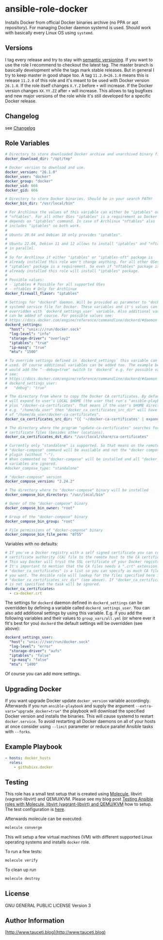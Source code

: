 # ansible-role-docker

Installs Docker from official Docker binaries archive (no PPA or apt repository). For managing Docker daemon systemd is used. Should work with basically every Linux OS using `systemd`.

## Versions

I tag every release and try to stay with [semantic versioning](http://semver.org). If you want to use the role I recommend to checkout the latest tag. The master branch is basically development while the tags mark stable releases. But in general I try to keep master in good shape too. A tag `11.2.0+26.1.0` means this is release `11.2.0` of this role and it's meant to be used with Docker version `26.1.0`. If the role itself changes `X.Y.Z` before `+` will increase. If the Docker version changes `XX.YY.ZZ` after `+` will increase. This allows to tag bugfixes and new major versions of the role while it's still developed for a specific Docker release.

## Changelog

see [Changelog](https://github.com/githubixx/ansible-role-docker/blob/master/CHANGELOG.md)

## Role Variables

```yaml
# Directory to store downloaded Docker archive and unarchived binary files.
docker_download_dir: "/opt/tmp"

# Docker version to download and use.
docker_version: "26.1.0"
docker_user: "docker"
docker_group: "docker"
docker_uid: 666
docker_gid: 666

# Directory to store Docker binaries. Should be in your search PATH!
docker_bin_dir: "/usr/local/bin"

# For Archlinux the values of this variable can either be "iptables" or
# "nftables". For all other OSes "iptables" is a requirement as Docker
# depends on "iptables" command. In case of Archlinux "nftables" also
# includes "iptables" so both work.
# 
# Ubuntu 20.04 and Debian 10 only provides "iptables".
#
# Ubuntu 22.04, Debian 11 and 12 allows to install "iptables" and "nftables"
# in parallel.
#
# So for Archlinux if either "iptables" or "iptables-nft" package is
# already installed this role won't change anything. For all other OSes
# "iptables" package is a requirement. So even if "nftables" package is
# already installed this role will install "iptables" package.
#
# Possible values:
# - iptables # Possible for all supported OSes
# - nftables # Only for Archlinux
docker_firewall_flavor: "iptables"

# Settings for "dockerd" daemon. Will be provided as parameter to "dockerd" in
# systemd service file for Docker. These variables and it's values can be
# overridden with `dockerd_settings_user` variable. Also additional variables
# can be added of course. For possible values see:
# https://docs.docker.com/engine/reference/commandline/dockerd/#daemon
dockerd_settings:
  "host": "unix:///run/docker.sock"
  "log-level": "info"
  "storage-driver": "overlay2"
  "iptables": "true"
  "ip-masq": "true"
  "mtu": "1500"

# To override settings defined in `dockerd_settings` this variable can be
# used. Of course additional variables can be added too. The example below
# would add the "--debug=true" switch to `dockerd` e.g. For possible values
# see:
# https://docs.docker.com/engine/reference/commandline/dockerd/#daemon
# dockerd_settings_user:
#   "debug": "true"

# The directory from where to copy the Docker CA certificates. By default this
# will expand to user's LOCAL $HOME (the user that run's "ansible-playbook ..."
# plus "/docker-ca-certificates". That means if the user's $HOME directory is
# e.g. "/home/da_user" then "docker_ca_certificates_src_dir" will have a value
# of "/home/da_user/docker-ca-certificates".
docker_ca_certificates_src_dir: "{{ '~/docker-ca-certificates' | expanduser }}"

# The directory where the program "update-ca-certificates" searches for CA
# certificate files (besides other locations).
docker_ca_certificates_dst_dir: "/usr/local/share/ca-certificates"

# Currently only "standalone" is supported. So that means on the remote host
# "docker-compose" command will be available and not the "docker compose"
# plugin (without "-").
# When commented no "docker-compose" will be installed and all "docker_compose_*"
# variables are ignored.
#docker_compose_type: "standalone"

# "docker-compose" version
docker_compose_version: "2.24.2"

# The directory where to "docker-compose" binary will be installed
docker_compose_bin_directory: "/usr/local/bin"

# Owner of the "docker-compose" binary
docker_compose_bin_owner: "root"

# Group of the "docker-compose" binary
docker_compose_bin_group: "root"

# File permissions of "docker-compose" binary
docker_compose_bin_file_perm: "0755"
```

Variables with no defaults:

```yaml
# If you've a Docker registry with a self signed certificate you can copy the
# certificate authority (CA) file to the remote host to the CA certificate store.
# This way Docker will trust the SSL certificate of your Docker registry.
# It's important to mention that the CA files needs a ".crt" extension!
# "docker_ca_certificates" is a list so you can specify as much CA files as
# you want. The Ansible role will lookup for the files specified here in
# "docker_ca_certificates_src_dir" (see above). If "docker_ca_certificates"
# is not specified the task will be ignored.
docker_ca_certificates:
  - ca-docker.crt
```

The settings for `dockerd` daemon defined in `dockerd_settings` can be overridden by defining a variable called `dockerd_settings_user`. You can also add additional settings by using this variable. E.g. if you add the following variables and their values to `group_vars/all.yml` (or where ever it fit's best for you) `dockerd` the default settings will be overridden (see above):

```yaml
dockerd_settings_user:
  "host": "unix:///var/run/docker.sock"
  "log-level": "error"
  "storage-driver": "aufs"
  "iptables": "false"
  "ip-masq": "false"
  "mtu": "1400"
```

Of course you can add more settings.

## Upgrading Docker

If you want upgrade Docker update `docker_version` variable accordingly. Afterwards if you run `ansible-playbook` and supply the argument `--extra-vars="upgrade_docker=true"` the playbook will download the specified Docker version and installs the binaries. This will cause systemd to restart `docker.service`. To avoid restarting all Docker daemons on all of your hosts at once consider using `--limit` parameter or reduce parallel Ansible tasks with `--forks`.

## Example Playbook

```yaml
- hosts: docker_hosts
  roles:
    - githubixx.docker
```

## Testing

This role has a small test setup that is created using [Molecule](https://github.com/ansible-community/molecule), libvirt (vagrant-libvirt) and QEMU/KVM. Please see my blog post [Testing Ansible roles with Molecule, libvirt (vagrant-libvirt) and QEMU/KVM](https://www.tauceti.blog/posts/testing-ansible-roles-with-molecule-libvirt-vagrant-qemu-kvm/) how to setup. The test configuration is [here](https://github.com/githubixx/ansible-role-docker/tree/master/molecule/default).

Afterwards molecule can be executed:

```bash
molecule converge
```

This will setup a few virtual machines (VM) with different supported Linux operating systems and installs `docker` role.

To run a few tests:

```bash
molecule verify
```

To clean up run

```bash
molecule destroy
```

## License

GNU GENERAL PUBLIC LICENSE Version 3

## Author Information

[http://www.tauceti.blog](http://www.tauceti.blog)
